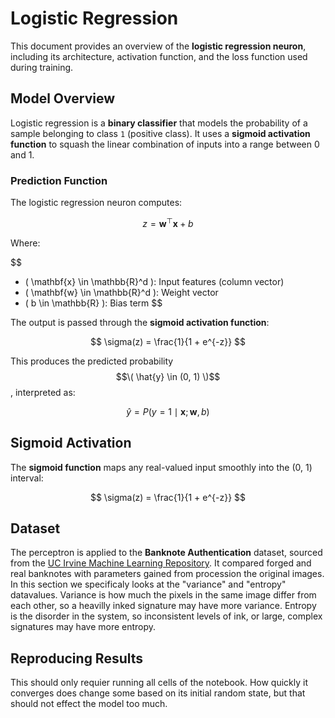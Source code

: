 # Logistic Regression 

This document provides an overview of the **logistic regression neuron**, including its architecture, activation function, and the loss function used during training.

## Model Overview

Logistic regression is a **binary classifier** that models the probability of a sample belonging to class `1` (positive class). It uses a **sigmoid activation function** to squash the linear combination of inputs into a range between 0 and 1.

### Prediction Function

The logistic regression neuron computes:

$$
z = \mathbf{w}^\top \mathbf{x} + b
$$

Where:

$$
- \( \mathbf{x} \in \mathbb{R}^d \): Input features (column vector)
- \( \mathbf{w} \in \mathbb{R}^d \): Weight vector
- \( b \in \mathbb{R} \): Bias term
$$

The output is passed through the **sigmoid activation function**:

$$
\sigma(z) = \frac{1}{1 + e^{-z}}
$$

This produces the predicted probability $$\( \hat{y} \in (0, 1) \)$$, interpreted as:

$$
\hat{y} = P(y=1 \mid \mathbf{x}; \mathbf{w}, b)
$$

## Sigmoid Activation

The **sigmoid function** maps any real-valued input smoothly into the (0, 1) interval:

$$
\sigma(z) = \frac{1}{1 + e^{-z}}
$$

## Dataset

The perceptron is applied to the **Banknote Authentication** dataset, sourced from the [UC Irvine Machine Learning Repository](https://archive.ics.uci.edu/dataset/267/banknote+authentication). It compared forged and real banknotes with parameters gained from procession the original images. In this section we specificaly looks at the "variance" and "entropy" datavalues. Variance is how much the pixels in the same image differ from each other, so a heavilly inked signature may have more variance. Entropy is the disorder in the system, so inconsistent levels of ink, or large, complex signatures may have more entropy.

## Reproducing Results

This should only requier running all cells of the notebook. How quickly it converges does change some based on its initial random state, but that should not effect the model too much.